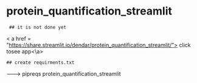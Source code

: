 # protein_quantification_streamlit

     ## it is not done yet 
< a href = "https://share.streamlit.io/dendar/protein_quantification_streamlit/"> click tosee app<\a>


    ## create requirments.txt
---> pipreqs protein_quantification_streamlit